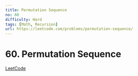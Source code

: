 ```yaml
---
title: Permutation Sequence
no: 60
difficulty: Hard
tags: [Math, Recursion]
url: https://leetcode.com/problems/permutation-sequence/
---
```


# 60. Permutation Sequence

[LeetCode](https://leetcode.com/problems/permutation-sequence/)


